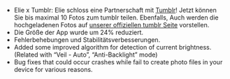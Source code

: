 - Elie x Tumblr: Elie schloss eine Partnerschaft mit [Tumblr](//tumblr.com)! Jetzt können Sie bis maximal 10 Fotos zum tumblr teilen. Ebenfalls, Auch werden die hochgeladenen Fotos auf [unserer offiziellen tumblr Seite](//tumblr.com/app/elieapp) vorstellen.
- Die Größe der App wurde um 24% reduziert.
- Fehlerbehebungen und Stabilitätsverbesserungen.
- Added some improved algorithm for detection of current brightness. (Related with “Veil - Auto”, “Anti-Backlight” mode)
- Bug fixes that could occur crashes while fail to create photo files in your device for various reasons.